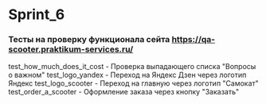 # Sprint_6

### Тесты на проверку функционала сейта https://qa-scooter.praktikum-services.ru/
test_how_much_does_it_cost - Проверка выпадающего списка "Вопросы о важном"
test_logo_yandex - Переход на Яндекс Дзен через логотип Яндекс
test_logo_scooter - Переход на главную через логотип "Самокат"
test_order_a_scooter - Оформление заказа через кнопку "Заказать"
